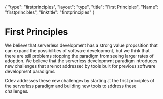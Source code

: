 {
    "type": "firstprinciples",
    "layout": "type",
    "title": "First Principles",
    "Name": "firstprinciples",
    "linktitle": "firstprinciples"
}

# First Principles

We believe that serverless development has a strong value proposition that can expand the possibilities of software development, but we think that there are still problems stopping the paradigm from seeing larger rates of adoption. We believe that the serverless development paradigm introduces new challenges that are not addressed by tools built for previous software development paradigms. 

Cdev addresses these new challenges by starting at the frist principles of the serverless paradigm and building new tools to address these challenges.

